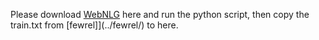 Please download [WebNLG](https://gitlab.com/shimorina/webnlg-dataset/-/tree/master/release_v3.0) here and run the python script, then copy the train.txt from [fewrel]](../fewrel/) to here.